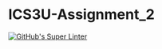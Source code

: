 # ICS3U-Assignment_2

[![GitHub's Super Linter](https://github.com/hanin-hasan/ICS3U-Assignment_2/workflows/GitHub's%20Super%20Linter/badge.svg)](https://github.com/hanin-hasan/ICS3U-Assignment_2/actions)
